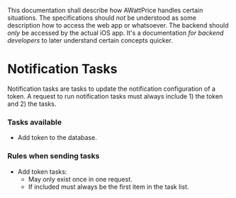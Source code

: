 This documentation shall describe how AWattPrice handles certain situations. The specifications should *not* be understood as some description how to access the web app or whatsoever. The backend should *only* be accessed by the actual iOS app. It's a documentation *for backend developers* to later understand certain concepts quicker.

# **Notification Tasks**

Notification tasks are tasks to update the notification configuration of a token. A request to run notification tasks must always include 1) the token and 2) the tasks.

### Tasks available

- Add token to the database.

### Rules when sending tasks

- Add token tasks:
  - May only exist once in one request.
  - If included must always be the first item in the task list.
